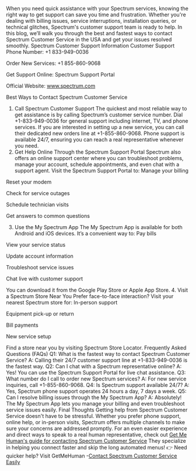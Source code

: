 When you need quick assistance with your Spectrum services, knowing the right way to get support can save you time and frustration. Whether you're dealing with billing issues, service interruptions, installation queries, or technical glitches, Spectrum's customer support team is ready to help.
In this blog, we’ll walk you through the best and fastest ways to contact Spectrum Customer Service in the USA and get your issues resolved smoothly.
Spectrum Customer Support Information
Customer Support Phone Number: +1 833-949-0036


Order New Services: +1 855-860-9068


Get Support Online: Spectrum Support Portal


Official Website: www.spectrum.com


Best Ways to Contact Spectrum Customer Service
1. Call Spectrum Customer Support
The quickest and most reliable way to get assistance is by calling Spectrum’s customer service number. Dial +1-833-949-0036 for general support including internet, TV, and phone services.
If you are interested in setting up a new service, you can call their dedicated new orders line at +1-855-860-9068.
Phone support is available 24/7, ensuring you can reach a real representative whenever you need.
2. Get Help Online Through the Spectrum Support Portal
Spectrum also offers an online support center where you can troubleshoot problems, manage your account, schedule appointments, and even chat with a support agent.
Visit the Spectrum Support Portal to:
Manage your billing


Reset your modem


Check for service outages


Schedule technician visits


Get answers to common questions


3. Use the My Spectrum App
The My Spectrum App is available for both Android and iOS devices. It’s a convenient way to:
Pay bills


View your service status


Update account information


Troubleshoot service issues


Chat live with customer support


You can download it from the Google Play Store or Apple App Store.
4. Visit a Spectrum Store Near You
Prefer face-to-face interaction? Visit your nearest Spectrum store for:
In-person support


Equipment pick-up or return


Bill payments


New service setup


Find a store near you by visiting Spectrum Store Locator.
Frequently Asked Questions (FAQs)
Q1: What is the fastest way to contact Spectrum Customer Service?
 A: Calling their 24/7 customer support line at +1-833-949-0036 is the fastest way.
Q2: Can I chat with a Spectrum representative online?
 A: Yes! You can use the Spectrum Support Portal for live chat assistance.
Q3: What number do I call to order new Spectrum services?
 A: For new service inquiries, call +1-855-860-9068.
Q4: Is Spectrum support available 24/7?
 A: Yes, Spectrum phone support operates 24 hours a day, 7 days a week.
Q5: Can I resolve billing issues through the My Spectrum App?
 A: Absolutely! The My Spectrum App lets you manage your billing and even troubleshoot service issues easily.
Final Thoughts
Getting help from Spectrum Customer Service doesn't have to be stressful. Whether you prefer phone support, online help, or in-person visits, Spectrum offers multiple channels to make sure your concerns are addressed promptly.
For an even easier experience and direct ways to speak to a real human representative, check out <a href="https://getmehuman.com/contact-spectrum-customer-service-usa/">Get Me Human's guide for contacting Spectrum Customer Service</a>
 They specialize in helping you connect faster and skip the long automated menus!
👉 Need quicker help? Visit GetMeHuman -<a href="https://getmehuman.com/contact-spectrum-customer-service-usa/">Contact Spectrum Customer Service Easily</a>

